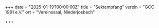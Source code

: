 +++
date = "2025-01-19T00:00:00Z"
title = "Sektempfang"
verein = "GCC 1981 e.V."
ort = "Vereinssaal, Niederjosbach"

+++
